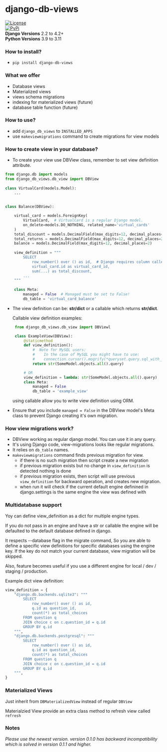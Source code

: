# django-db-views


[![License](https://img.shields.io/:license-mit-blue.svg)](http://doge.mit-license.org)  
[![PyPi](https://badge.fury.io/py/django-db-views.svg)](https://pypi.org/project/django-db-views/)  
**Django Versions** 2.2 to 4.2+  
**Python Versions** 3.9 to 3.11 


### How to install?
  - `pip install django-db-views`

### What we offer
 - Database views
 - Materialized views
 - views schema migrations 
 - indexing for materialized views (future)
 - database table function (future)

### How to use?
   - add `django_db_views` to `INSTALLED_APPS`
   - use `makeviewmigrations` command to create migrations for view models


### How to create view in your database?

- To create your view use DBView class, remember to set view definition attribute.


```python
from django.db import models
from django_db_views.db_view import DBView
 
class VirtualCard(models.Model):
    ...
 
 
class Balance(DBView):

    virtual_card = models.ForeignKey(
        VirtualCard,  # VirtualCard is a regular Django model. 
        on_delete=models.DO_NOTHING, related_name='virtual_cards'
    )
    total_discount = models.DecimalField(max_digits=12, decimal_places=2)
    total_returns = models.DecimalField(max_digits=12, decimal_places=2)
    balance = models.DecimalField(max_digits=12, decimal_places=2)
     
    view_definition = """
        SELECT
            row_number() over () as id,  # Django requires column called id
            virtual_card.id as virtual_card_id,
            sum(...) as total_discount,
        ...
    """
 
    class Meta:
        managed = False  # Managed must be set to False!
        db_table = 'virtual_card_balance'

   ```


- The view definition can be: **str/dict** or a callable which returns **str/dict**. 

   Callable view definition examples:

   ```python
    from django_db_views.db_view import DBViewl
  
    class ExampleView(DBView):
        @staticmethod
        def view_definition():
            #  Note for MySQL users:
            #    In the case of MySQL you might have to use: 
            #    connection.cursor().mogrify(*queryset.query.sql_with_params()).decode() instead of str method to get valid sql statement from Query.
            return str(SomeModel.objects.all().query)  

        # OR
        view_definition = lambda: str(SomeModel.objects.all().query)
        class Meta:
            managed = False 
            db_table = 'example_view'
   ```

   using callable allow you to write view definition using ORM.

- Ensure that you include `managed = False` in the DBView model's Meta class to prevent Django creating it's own migration.

### How view migrations work? 
   - DBView working as regular django model. You can use it in any query. 
   - It's using Django code, view-migrations looks like regular migrations. 
   - It relies on `db_table` names. 
   - `makeviewmigrations` command finds previous migration for view.
      - if there is no such migration then script create a new migration
      - if previous migration exists but no change in `view_definition` is detected nothing is done
      - if previous migration exists, then script will use previous `view_definition` for backward operation, and creates new migration.
      - when run it will check if the current default engine definined in django.settings is the same engine the view was defined with


### Multidatabase support
Yoy can define view_definition as
a dict for multiple engine types.

If you do not pass in an engine and have a str or callable the
engine will be defaulted to the default database defined in django.

It respects --database flag in the migrate command,
So you are able to define a specific view definitions for specific databases using the engine key.
If the key do not match your current database, view migration will be skipped.

Also, feature becomes useful if you use a different engine for local / dev / staging / production.

Example dict view definition:

```python
view_definition = {
    "django.db.backends.sqlite3": """
        SELECT
            row_number() over () as id,
            q.id as question_id,
            count(*) as total_choices
        FROM question q
        JOIN choice c on c.question_id = q.id
        GROUP BY q.id
    """,
    "django.db.backends.postgresql": """
        SELECT
            row_number() over () as id,
            q.id as question_id,
            count(*) as total_choices
        FROM question q
        JOIN choice c on c.question_id = q.id
        GROUP BY q.id
    """,
}
```

### Materialized Views

Just inherit from `DBMaterializedView` instead of regular `DBView`

Materialzied View provide an extra class method to refresh view called `refresh`


### Notes
_Please use the newest version. version 0.1.0 has backward
incompatibility which is solved in version 0.1.1 and higher._
